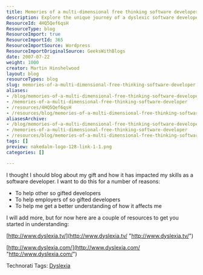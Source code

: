 ```yaml
---
title: Memories of a multi-dimensional free thinking software developer
description: Explore the unique journey of a dyslexic software developer and discover insights to empower gifted individuals and their employers. Join the conversation!
ResourceId: 4HQ5Qef6qsH
ResourceType: blog
ResourceImport: true
ResourceImportId: 365
ResourceImportSource: Wordpress
ResourceImportOriginalSource: GeeksWithBlogs
date: 2007-07-22
weight: 1000
creator: Martin Hinshelwood
layout: blog
resourceTypes: blog
slug: memories-of-a-multi-dimensional-free-thinking-software-developer
aliases:
- /blog/memories-of-a-multi-dimensional-free-thinking-software-developer
- /memories-of-a-multi-dimensional-free-thinking-software-developer
- /resources/4HQ5Qef6qsH
- /resources/blog/memories-of-a-multi-dimensional-free-thinking-software-developer
aliasesArchive:
- /blog/memories-of-a-multi-dimensional-free-thinking-software-developer
- /memories-of-a-multi-dimensional-free-thinking-software-developer
- /resources/blog/memories-of-a-multi-dimensional-free-thinking-software-developer
tags: []
preview: nakedalm-logo-128-link-1-1.png
categories: []

---
```

I thought I should blog about my gift and how it has impacted my skills as a software developer. I want to do this for a number of reasons:

- To help other so gifted developers
- To help employers of so gifted developers
- To help me get a better understanding of how it affects me

I will add more, but for now here are a couple of resources to get you started in understanding:

[http://www.dyslexia.tv/](http://www.dyslexia.tv/ "http://www.dyslexia.tv/")

[http://www.dyslexia.com/](http://www.dyslexia.com/ "http://www.dyslexia.com/")

Technorati Tags: [Dyslexia](http://technorati.com/tags/Dyslexia)

